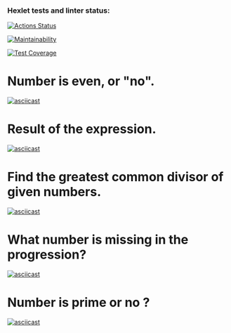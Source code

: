 ### Hexlet tests and linter status:
[![Actions Status](https://github.com/Jekaterina111/frontend-project-44/workflows/hexlet-check/badge.svg)](https://github.com/Jekaterina111/frontend-project-44/actions)

[![Maintainability](https://api.codeclimate.com/v1/badges/dfc50c2d88cd46d069c1/maintainability)](https://codeclimate.com/github/Jekaterina111/frontend-project-44/maintainability)

[![Test Coverage](https://api.codeclimate.com/v1/badges/dfc50c2d88cd46d069c1/test_coverage)](https://codeclimate.com/github/Jekaterina111/frontend-project-44/test_coverage)

# Number is even, or "no".
[![asciicast](https://asciinema.org/a/4JP0L2GUsfPHiEgdLmC32Iw5V.svg)](https://asciinema.org/a/4JP0L2GUsfPHiEgdLmC32Iw5V)

# Result of the expression.
[![asciicast](https://asciinema.org/a/kZm0KMRsGeIRjJcdIKPogeLD0.svg)](https://asciinema.org/a/kZm0KMRsGeIRjJcdIKPogeLD0)

# Find the greatest common divisor of given numbers.
[![asciicast](https://asciinema.org/a/eTTfebUeLt4nOYMrWkH6laiEt.svg)](https://asciinema.org/a/eTTfebUeLt4nOYMrWkH6laiEt)

# What number is missing in the progression?
[![asciicast](https://asciinema.org/a/g6bBNp0V1g3P2wNWiraRyu1je.svg)](https://asciinema.org/a/g6bBNp0V1g3P2wNWiraRyu1je)

# Number is prime or no ?
[![asciicast](https://asciinema.org/a/bwAb73GcWsiPyi5YV3NT9AWfg.svg)](https://asciinema.org/a/bwAb73GcWsiPyi5YV3NT9AWfg)